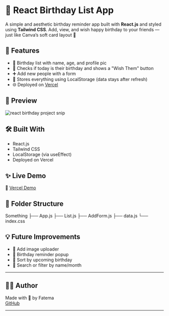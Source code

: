 # 🎂 React Birthday List App

A simple and aesthetic birthday reminder app built with **React.js** and styled using **Tailwind CSS**. Add, view, and wish happy birthday to your friends — just like Canva’s soft card layout 💜

## 🚀 Features

- 🎉 Birthday list with name, age, and profile pic
- 📅 Checks if today is their birthday and shows a "Wish Them" button
- ➕ Add new people with a form
- 💾 Stores everything using LocalStorage (data stays after refresh)
- 🌐 Deployed on [Vercel](#) 

## 📸 Preview

![react birthday project snip](https://github.com/user-attachments/assets/73b1b579-516c-4cfb-832e-f2fe99dd12c4)

## 🛠️ Built With

- React.js
- Tailwind CSS
- LocalStorage (via useEffect)
- Deployed on Vercel 

## ✨ Live Demo

🔗 [Vercel Demo](react-birthday-list.vercel.app)  

## 📂 Folder Structure
Something
├── App.js
├── List.js
├── AddForm.js
├── data.js
└── index.css

## 💡 Future Improvements

- 🎨 Add image uploader
- 🔔 Birthday reminder popup
- 📆 Sort by upcoming birthday
- 🔎 Search or filter by name/month

---

## 👩‍💻 Author

Made with 💖 by Fatema  
[GitHub](https://github.com/Fatema-coder)

---

